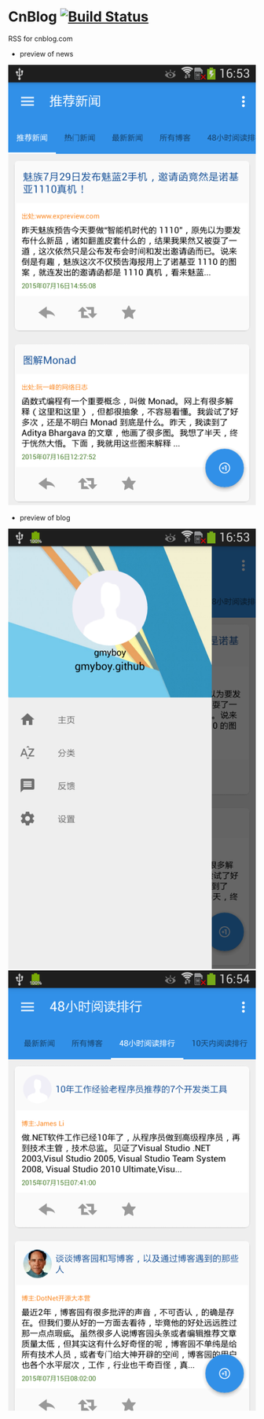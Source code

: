 # CnBlog [![Build Status](https://travis-ci.org/gmyboy/CnBlog)](https://travis-ci.org/gmyboy/CnBlog)
RSS for cnblog.com
* preview of news

![](https://github.com/gmyboy/CnBlog/blob/master/screenshots/main2.png)

* preview of blog

![](https://github.com/gmyboy/CnBlog/blob/master/screenshots/main3.png)
![](https://github.com/gmyboy/CnBlog/blob/master/screenshots/main4.png)

